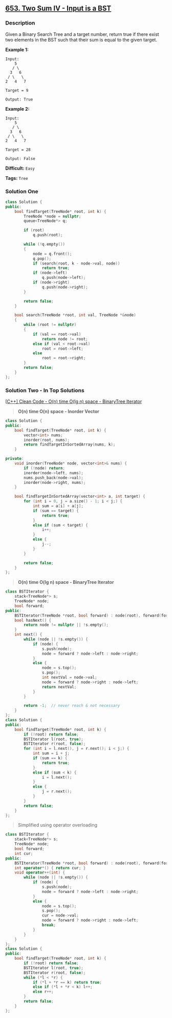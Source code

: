 ## [653. Two Sum IV - Input is a BST](https://leetcode.com/problems/two-sum-iv-input-is-a-bst/description/)

### Description

Given a Binary Search Tree and a target number, return true if there exist two elements in the BST such that their sum is equal to the given target.

**Example 1:**

```
Input:
    5
   / \
  3   6
 / \   \
2   4   7

Target = 9

Output: True

```

**Example 2:**

```
Input:
    5
   / \
  3   6
 / \   \
2   4   7

Target = 28

Output: False
```

**Difficult:** `Easy`

**Tags:** `Tree`

### Solution One

```c++
class Solution {
public:
    bool findTarget(TreeNode* root, int k) {
        TreeNode *node = nullptr;
        queue<TreeNode*> q;

        if (root)
            q.push(root);

        while (!q.empty())
        {
            node = q.front();
            q.pop();
            if (search(root, k - node->val, node))
                return true;
            if (node->left)
                q.push(node->left);
            if (node->right)
                q.push(node->right);
        }

        return false;
    }

    bool search(TreeNode *root, int val, TreeNode *&node)
    {
        while (root != nullptr)
        {
            if (val == root->val)
                return node != root;
            else if (val < root->val)
                root = root->left;
            else
                root = root->right;
        }
        return false;
    }
};
```

### Solution Two - In Top Solutions

[[C++\] Clean Code - O(n) time O(lg n) space - BinaryTree Iterator](https://discuss.leetcode.com/topic/98391/c-clean-code-o-n-time-o-lg-n-space-binarytree-iterator)

> **O(n) time O(n) space - Inorder Vector**

```c++
class Solution {
public:
    bool findTarget(TreeNode* root, int k) {
        vector<int> nums;
        inorder(root, nums);
        return findTargetInSortedArray(nums, k);
    }

private:
    void inorder(TreeNode* node, vector<int>& nums) {
        if (!node) return;
        inorder(node->left, nums);
        nums.push_back(node->val);
        inorder(node->right, nums);
    }

    bool findTargetInSortedArray(vector<int> a, int target) {
        for (int i = 0, j = a.size() - 1; i < j;) {
            int sum = a[i] + a[j];
            if (sum == target) {
                return true;
            }
            else if (sum < target) {
                i++;
            }
            else {
                j--;
            }
        }

        return false;
    }
};
```

> **O(n) time O(lg n) space - BinaryTree Iterator**

```c++
class BSTIterator {
    stack<TreeNode*> s;
    TreeNode* node;
    bool forward;
public:
    BSTIterator(TreeNode *root, bool forward) : node(root), forward(forward) {};
    bool hasNext() {
        return node != nullptr || !s.empty();
    }
    int next() {
        while (node || !s.empty()) {
            if (node) {
                s.push(node);
                node = forward ? node->left : node->right;
            }
            else {
                node = s.top();
                s.pop();
                int nextVal = node->val;
                node = forward ? node->right : node->left;
                return nextVal;
            }
        }

        return -1;  // never reach & not necessary
    }
};
class Solution {
public:
    bool findTarget(TreeNode* root, int k) {
        if (!root) return false;
        BSTIterator l(root, true);
        BSTIterator r(root, false);
        for (int i = l.next(), j = r.next(); i < j;) {
            int sum = i + j;
            if (sum == k) {
                return true;
            }
            else if (sum < k) {
                i = l.next();
            }
            else {
                j = r.next();
            }
        }
        return false;
    }
};
```

> Simplified using operator overloading

```c++
class BSTIterator {
    stack<TreeNode*> s;
    TreeNode* node;
    bool forward;
    int cur;
public:
    BSTIterator(TreeNode *root, bool forward) : node(root), forward(forward) { (*this)++; };
    int operator*() { return cur; }
    void operator++(int) {
        while (node || !s.empty()) {
            if (node) {
                s.push(node);
                node = forward ? node->left : node->right;
            }
            else {
                node = s.top();
                s.pop();
                cur = node->val;
                node = forward ? node->right : node->left;
                break;
            }
        }
    }
};
class Solution {
public:
    bool findTarget(TreeNode* root, int k) {
        if (!root) return false;
        BSTIterator l(root, true);
        BSTIterator r(root, false);
        while (*l < *r) {
            if (*l + *r == k) return true;
            else if (*l + *r < k) l++;
            else r++;
        }
        return false;
    }
};
```
